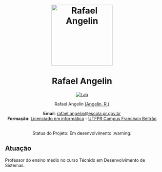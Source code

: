<h1 align="center">
  <br>
    <img src="https://rafaelangelin.com/perfil.jpg" alt="Rafael Angelin" width="200"></a>
<br> <br>
Rafael Angelin

  
</h1>
<p align="center">
  <a href="https://github.com/RafaAngelin">
    <img src="https://img.shields.io/badge/Follow-Lab%20Page-blue" alt="Lab">
  </a> 
</p>
 
<p align="center">
Rafael Angelin <a href="https://github.com/RafaAngelin" target="_blank">(Angelin, R.)</a>
</p>

<p align="center">
<b>Email</b>: <a href="mailto:rafael.angelin@escola.pr.gov.br" target="_blank">rafael.angelin@escola.pr.gov.br</a> <br>
<b>Formação</b>: <a href="https://portal.utfpr.edu.br/cursos/graduacao/licenciatura/licenciatura-em-informatica" target="_blank">Licenciado em informática</a>
-
<a href="https://portal.utfpr.edu.br/campus/franciscobeltrao" target="_blank">UTFPR Campus Francisco Beltrão</a> <br>
</p>

<p align="center">
<br>
Status do Projeto: Em desenvolvimento :warning:
</p>

## Atuação
Professor do ensino médio no curso Técnido em Desenvolvimento de Sistemas.

```bash

```
